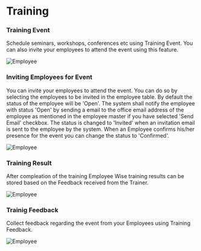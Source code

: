 # Training

### Training Event

Schedule seminars, workshops, conferences etc using Training Event. You can also invite your employees to attend the event using this feature.

<img class="screenshot" alt="Employee" src="{{docs_base_url}}/assets/img/human-resources/training_event.png">

### Inviting Employees for Event

You can invite your employees to attend the event. You can do so by selecting the employees to be invited in the employee table.
By default the status of the employee will be 'Open'.
The system shall notify the employee with status 'Open' by sending a email to the office email address of the employee as mentioned in the employee master if you have selected 'Send Email' checkbox. 
The status is changed to 'Invited' when an invitation email is sent to the employee by the system.
When an Employee confirms his/her presence for the event you can change the status to 'Confirmed'.

<img class="screenshot" alt="Employee" src="{{docs_base_url}}/assets/img/human-resources/training_event_employee.png">

### Training Result

After compleation of the training Employee Wise training results can be stored based on the Feedback received from the Trainer.

<img class="screenshot" alt="Employee" src="{{docs_base_url}}/assets/img/human-resources/training_result.png">


### Trainig Feedback

Collect feedback regarding the event from your Employees using Training Feedback.

<img class="screenshot" alt="Employee" src="{{docs_base_url}}/assets/img/human-resources/training_feedback.png">
